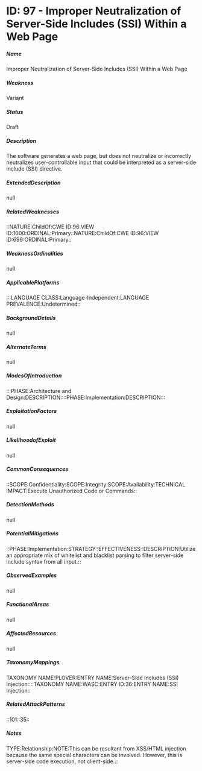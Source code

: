# ID: 97 - Improper Neutralization of Server-Side Includes (SSI) Within a Web Page
<h5>Name</h5>Improper Neutralization of Server-Side Includes (SSI) Within a Web Page
<h5>Weakness</h5>Variant
<h5>Status</h5>Draft
<h5>Description</h5>The software generates a web page, but does not neutralize or incorrectly neutralizes user-controllable input that could be interpreted as a server-side include (SSI) directive.
<h5>ExtendedDescription</h5>null
<h5>RelatedWeaknesses</h5>::NATURE:ChildOf:CWE ID:96:VIEW ID:1000:ORDINAL:Primary::NATURE:ChildOf:CWE ID:96:VIEW ID:699:ORDINAL:Primary::
<h5>WeaknessOrdinalities</h5>null
<h5>ApplicablePlatforms</h5>:::LANGUAGE CLASS:Language-Independent:LANGUAGE PREVALENCE:Undetermined::
<h5>BackgroundDetails</h5>null
<h5>AlternateTerms</h5>null
<h5>ModesOfIntroduction</h5>:::PHASE:Architecture and Design:DESCRIPTION::::PHASE:Implementation:DESCRIPTION:::
<h5>ExploitationFactors</h5>null
<h5>LikelihoodofExploit</h5>null
<h5>CommonConsequences</h5>::SCOPE:Confidentiality:SCOPE:Integrity:SCOPE:Availability:TECHNICAL IMPACT:Execute Unauthorized Code or Commands::
<h5>DetectionMethods</h5>null
<h5>PotentialMitigations</h5>::PHASE:Implementation:STRATEGY::EFFECTIVENESS::DESCRIPTION:Utilize an appropriate mix of whitelist and blacklist parsing to filter server-side include syntax from all input.::
<h5>ObservedExamples</h5>null
<h5>FunctionalAreas</h5>null
<h5>AffectedResources</h5>null
<h5>TaxonomyMappings</h5>TAXONOMY NAME:PLOVER:ENTRY NAME:Server-Side Includes (SSI) Injection::::TAXONOMY NAME:WASC:ENTRY ID:36:ENTRY NAME:SSI Injection::
<h5>RelatedAttackPatterns</h5>::101::35::
<h5>Notes</h5>TYPE:Relationship:NOTE:This can be resultant from XSS/HTML injection because the same special characters can be involved. However, this is server-side code execution, not client-side.::

